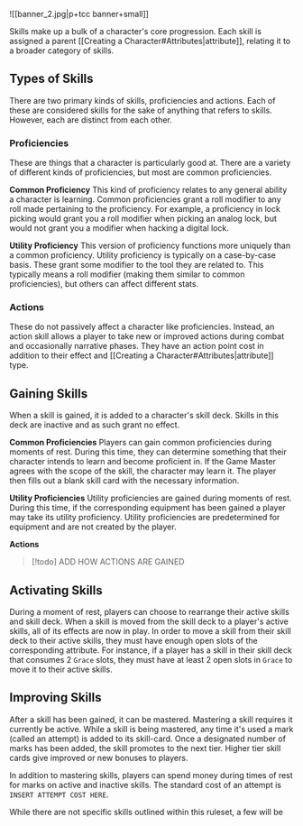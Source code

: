 ![[banner_2.jpg|p+tcc banner+small]]

Skills make up a bulk of a character's core progression. Each skill is assigned a parent [[Creating a Character#Attributes|attribute]], relating it to a broader category of skills. 

## Types of Skills
There are two primary kinds of skills, proficiencies and actions. Each of these are considered skills for the sake of anything that refers to skills. However, each are distinct from each other.

### Proficiencies
These are things that a character is particularly good at. There are a variety of different kinds of proficiencies, but most are common proficiencies.

**Common Proficiency**
This kind of proficiency relates to any general ability a character is learning. Common proficiencies grant a roll modifier to any roll made pertaining to the proficiency. For example, a proficiency in lock picking would grant you a roll modifier when picking an analog lock, but would not grant you a modifier when hacking a digital lock.

**Utility Proficiency**
This version of proficiency functions more uniquely than a common proficiency. Utility proficiency is typically on a case-by-case basis. These grant some modifier to the tool they are related to. This typically means a roll modifier (making them similar to common proficiencies), but others can affect different stats.

### Actions
These do not passively affect a character like proficiencies. Instead, an action skill allows a player to take new or improved actions during combat and occasionally narrative phases. They have an action point cost in addition to their effect and [[Creating a Character#Attributes|attribute]] type. 

## Gaining Skills
When a skill is gained, it is added to a character's skill deck. Skills in this deck are inactive and as such grant no effect. 

**Common Proficiencies**
Players can gain common proficiencies during moments of rest. During this time, they can determine something that their character intends to learn and become proficient in. If the Game Master agrees with the scope of the skill, the character may learn it. The player then fills out a blank skill card with the necessary information.

**Utility Proficiencies**
Utility proficiencies are gained during moments of rest. During this time, if the corresponding equipment has been gained a player may take its utility proficiency. Utility proficiencies are predetermined for equipment and are not created by the player.

**Actions**
> [!todo] ADD HOW ACTIONS ARE GAINED

## Activating Skills
During a moment of rest, players can choose to rearrange their active skills and skill deck. When a skill is moved from the skill deck to a player's active skills, all of its effects are now in play. In order to move a skill from their skill deck to their active skills, they must have enough open slots of the corresponding attribute. For instance, if a player has a skill in their skill deck that consumes 2 `Grace` slots, they must have at least 2 open slots in `Grace` to move it to their active skills. 

## Improving Skills
After a skill has been gained, it can be mastered. Mastering a skill requires it currently be active. While a skill is being mastered, any time it's used a mark (called an attempt) is added to its skill-card. Once a designated number of marks has been added, the skill promotes to the next tier. Higher tier skill cards give improved or new bonuses to players.

In addition to mastering skills, players can spend money during times of rest for marks on active and inactive skills. The standard cost of an attempt is `INSERT ATTEMPT COST HERE`.




While there are not specific skills outlined within this ruleset, a few will be 